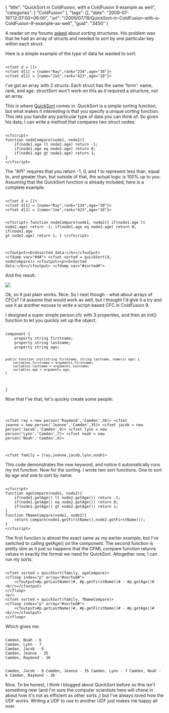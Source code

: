 {
	"title": "QuickSort in ColdFusion, with a ColdFusion 9 example as well",
	"categories": [
		"ColdFusion"
	],
	"tags": [],
	"date": "2009-07-19T12:07:00+06:00",
	"url": "/2009/07/19/QuickSort-in-ColdFusion-with-a-ColdFusion-9-example-as-well",
	"guid": "3450"
}

A reader on my forums <a href="http://www.raymondcamden.com/forums/messages.cfm?threadid=7A673595-E927-C5E4-2DCFFC748B0E6AF0">asked</a> about sorting structures. His problem was that he had an array of structs and needed to sort by one particular key within each struct.
<!--more-->
Here is a simple example of the type of data he wanted to sort:

<code>
&lt;cfset d = []&gt;
&lt;cfset d[1] = {name="Ray",rank="234",age="30"}&gt;
&lt;cfset d[2] = {name="Joe",rank="423",age="18"}&gt;
</code>

I've got an array with 2 structs. Each struct has the same 'form': name, rank, and age. structSort won't work on this as it required a structure, not an array. 

This is where <a href="http://www.cflib.org/udf/quicksort">QuickSort</a> comes in. QuickSort is a simple sorting function, but what makes it interesting is that you specify a unique sorting function. This lets you handle any particular type of data you can think of. So given his data, I can write a method that compares two struct nodes:

<code>
&lt;cfscript&gt;
function nodeCompare(node1, node2){
	if(node1.age lt node2.age) return -1;
	if(node1.age eq node2.age) return 0;
	if(node1.age gt node2.age) return 1;
}
&lt;/cfscript&gt;
</code>

The "API" requires that you return -1, 0, and 1 to represent less than, equal to, and greater than, but outside of that, the actual logic is 100% up to you. Assuming that the QuickSort function is already included, here is a complete example:

<code>
&lt;cfset d = []&gt;
&lt;cfset d[1] = {name="Ray",rank="234",age="30"}&gt;
&lt;cfset d[2] = {name="Joe",rank="423",age="18"}&gt;

&lt;cfscript&gt;
function nodeCompare(node1, node2){
	if(node1.age lt node2.age) return -1;
	if(node1.age eq node2.age) return 0;
	if(node1.age gt node2.age) return 1;
}
&lt;/cfscript&gt;

&lt;cfoutput&gt;&lt;b&gt;Unsorted data:&lt;/b&gt;&lt;/cfoutput&gt;
&lt;cfdump var="#d#"&gt;
&lt;cfset sorted = quickSort(d, nodeCompare)&gt;
&lt;cfoutput&gt;&lt;p&gt;&lt;b&gt;Sorted data:&lt;/b&gt;&lt;/cfoutput&gt;
&lt;cfdump var="#sorted#"&gt;
</code>

And the result:

<img src="https://static.raymondcamden.com/images/cfjedi//Picture 248.png">

Ok, so it just plain works. Nice. So I next though - what about arrays of CFCs? I'd assume that would work as well, but I thought I'd give it a try and use it as another excuse to write a script-based CFC in ColdFusion 9.

I designed a super simple person.cfc with 3 properties, and then an init() function to let you quickly set up the object.

<code>
component {
	property string firstname;
	property string lastname;
	property string age;
	
	public function init(string firstname, string lastname, numeric age) {
		variables.firstname = arguments.firstname;
		variables.lastname = arguments.lastname;
		variables.age = arguments.age;
	}
}
</code>

Now that I've that, let's quickly create some people:

<code>

&lt;cfset ray = new person('Raymond','Camden',36)&gt;
&lt;cfset jeanne = new person('Jeanne','Camden',35)&gt;
&lt;cfset jacob = new person('Jacob','Camden',9)&gt;
&lt;cfset lynn = new person('Lynn','Camden',7)&gt;
&lt;cfset noah = new person('Noah','Camden',6)&gt;

&lt;cfset family = [ray,jeanne,jacob,lynn,noah]&gt;
</code>

This code demonstrates the new keyword, and notice it automatically runs my init function. Now for the sorting. I wrote two sort functions. One to sort by age and one to sort by name:

<code>
&lt;cfscript&gt;
function ageCompare(node1, node2){
	if(node1.getAge() lt node2.getAge()) return -1;
	if(node1.getAge() eq node2.getAge()) return 0;
	if(node1.getAge() gt node2.getAge()) return 1;
}
function fNameCompare(node1, node2){
	return compare(node1.getFirstName(),node2.getFirstName());
}
&lt;/cfscript&gt;
</code>

The first function is almost the exact same as my earlier example, but I've switched to calling getAge() on the component. The second function is pretty slim as it just so happens that the CFML compare function returns values in exactly the format we need for QuickSort. Altogether now, I can run my sorts:

<code>
&lt;cfset sorted = quickSort(family, ageCompare)&gt;
&lt;cfloop index="p" array="#sorted#"&gt;
	&lt;cfoutput&gt;#p.getLastName()#, #p.getFirstName()# - #p.getAge()#&lt;br/&gt;&lt;/cfoutput&gt;
&lt;/cfloop&gt;
&lt;p/&gt;
&lt;cfset sorted = quickSort(family, fNameCompare)&gt;
&lt;cfloop index="p" array="#sorted#"&gt;
	&lt;cfoutput&gt;#p.getLastName()#, #p.getFirstName()# - #p.getAge()#&lt;br/&gt;&lt;/cfoutput&gt;
&lt;/cfloop&gt;
</code>

Which gives me:

<code>
Camden, Noah - 6
Camden, Lynn - 7
Camden, Jacob - 9
Camden, Jeanne - 35
Camden, Raymond - 36

Camden, Jacob - 9
Camden, Jeanne - 35
Camden, Lynn - 7
Camden, Noah - 6
Camden, Raymond - 36
</code>

Nice. To be honest, I think I blogged about QuickSort before so this isn't something new (and I'm sure the computer scientists here will chime in about how it's not as efficient as other sorts ;) but I've always loved how the UDF works. Writing a UDF to use in another UDF just makes me happy all over.